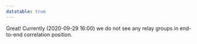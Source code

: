 ```yaml
---
datatable: true
---
```



Great! Currently (2020-09-29 16:00) we do not see any relay groups
in end-to-end correlation position.
